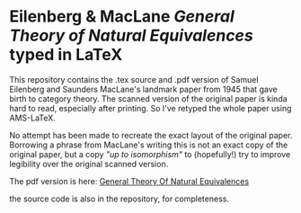 # Eilenberg &amp;  MacLane _General Theory of Natural Equivalences_ typed in LaTeX

This repository contains the .tex source and .pdf version of Samuel Eilenberg and Saunders MacLane's
landmark paper from 1945 that gave birth to category theory.
The scanned version of the original paper is kinda hard to read, especially after printing. So I've
retyped the whole paper using AMS-LaTeX.

No attempt has been made to recreate the exact layout of the original paper. Borrowing a phrase from
MacLane's writing this is not an exact copy of the original paper, but a copy _"up to isomorphism"_ to 
(hopefully!) try to improve legibility over the original scanned version.

The pdf version is here: [General Theory Of Natural Equivalences](categories.pdf) 


the source code is also in the repository, for completeness. 
